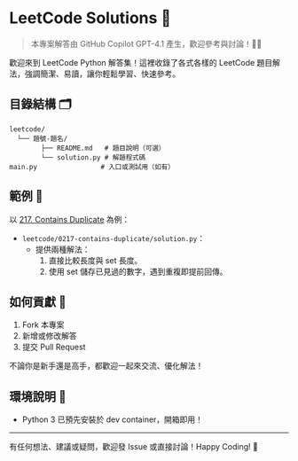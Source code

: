 # LeetCode Solutions 🚀

> 本專案解答由 GitHub Copilot GPT-4.1 產生，歡迎參考與討論！🤖✨

歡迎來到 LeetCode Python 解答集！這裡收錄了各式各樣的 LeetCode 題目解法，強調簡潔、易讀，讓你輕鬆學習、快速參考。

## 目錄結構 🗂️

```
leetcode/
  └── 題號-題名/
        ├── README.md   # 題目說明（可選）
        └── solution.py # 解題程式碼
main.py                # 入口或測試用（如有）
```

## 範例 🌟

以 [217. Contains Duplicate](https://leetcode.com/problems/contains-duplicate/) 為例：

- `leetcode/0217-contains-duplicate/solution.py`：
  - 提供兩種解法：
    1. 直接比較長度與 set 長度。
    2. 使用 set 儲存已見過的數字，遇到重複即提前回傳。

## 如何貢獻 🤝

1. Fork 本專案
2. 新增或修改解答
3. 提交 Pull Request

不論你是新手還是高手，都歡迎一起來交流、優化解法！

## 環境說明 🐍

- Python 3 已預先安裝於 dev container，開箱即用！

---

有任何想法、建議或疑問，歡迎發 Issue 或直接討論！Happy Coding! 🎉
